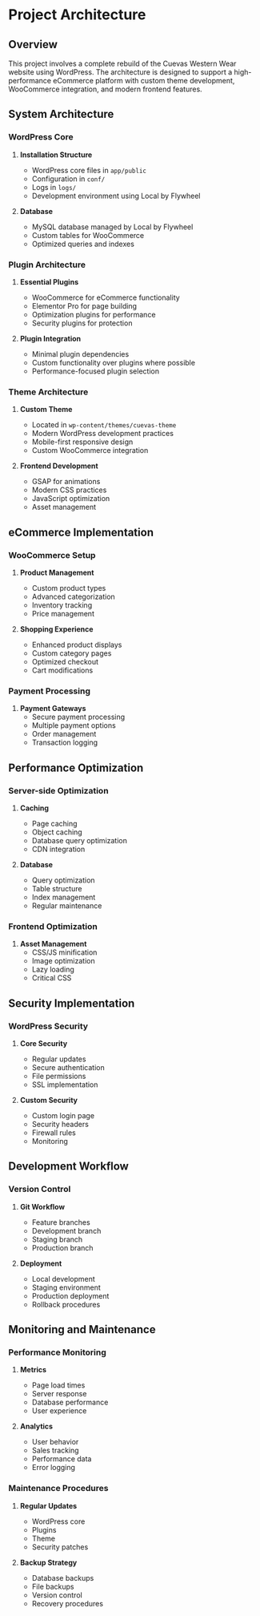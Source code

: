 # Project Architecture

## Overview

This project involves a complete rebuild of the Cuevas Western Wear website using WordPress. The architecture is designed to support a high-performance eCommerce platform with custom theme development, WooCommerce integration, and modern frontend features.

## System Architecture

### WordPress Core

1. **Installation Structure**
   - WordPress core files in `app/public`
   - Configuration in `conf/`
   - Logs in `logs/`
   - Development environment using Local by Flywheel

2. **Database**
   - MySQL database managed by Local by Flywheel
   - Custom tables for WooCommerce
   - Optimized queries and indexes

### Plugin Architecture

1. **Essential Plugins**
   - WooCommerce for eCommerce functionality
   - Elementor Pro for page building
   - Optimization plugins for performance
   - Security plugins for protection

2. **Plugin Integration**
   - Minimal plugin dependencies
   - Custom functionality over plugins where possible
   - Performance-focused plugin selection

### Theme Architecture

1. **Custom Theme**
   - Located in `wp-content/themes/cuevas-theme`
   - Modern WordPress development practices
   - Mobile-first responsive design
   - Custom WooCommerce integration

2. **Frontend Development**
   - GSAP for animations
   - Modern CSS practices
   - JavaScript optimization
   - Asset management

## eCommerce Implementation

### WooCommerce Setup

1. **Product Management**
   - Custom product types
   - Advanced categorization
   - Inventory tracking
   - Price management

2. **Shopping Experience**
   - Enhanced product displays
   - Custom category pages
   - Optimized checkout
   - Cart modifications

### Payment Processing

1. **Payment Gateways**
   - Secure payment processing
   - Multiple payment options
   - Order management
   - Transaction logging

## Performance Optimization

### Server-side Optimization

1. **Caching**
   - Page caching
   - Object caching
   - Database query optimization
   - CDN integration

2. **Database**
   - Query optimization
   - Table structure
   - Index management
   - Regular maintenance

### Frontend Optimization

1. **Asset Management**
   - CSS/JS minification
   - Image optimization
   - Lazy loading
   - Critical CSS

## Security Implementation

### WordPress Security

1. **Core Security**
   - Regular updates
   - Secure authentication
   - File permissions
   - SSL implementation

2. **Custom Security**
   - Custom login page
   - Security headers
   - Firewall rules
   - Monitoring

## Development Workflow

### Version Control

1. **Git Workflow**
   - Feature branches
   - Development branch
   - Staging branch
   - Production branch

2. **Deployment**
   - Local development
   - Staging environment
   - Production deployment
   - Rollback procedures

## Monitoring and Maintenance

### Performance Monitoring

1. **Metrics**
   - Page load times
   - Server response
   - Database performance
   - User experience

2. **Analytics**
   - User behavior
   - Sales tracking
   - Performance data
   - Error logging

### Maintenance Procedures

1. **Regular Updates**
   - WordPress core
   - Plugins
   - Theme
   - Security patches

2. **Backup Strategy**
   - Database backups
   - File backups
   - Version control
   - Recovery procedures 